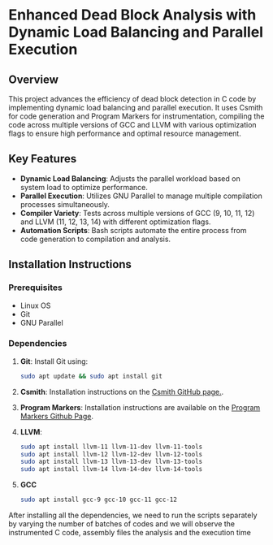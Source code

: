 

# Enhanced Dead Block Analysis with Dynamic Load Balancing and Parallel Execution

## Overview
This project advances the efficiency of dead block detection in C code by implementing dynamic load balancing and parallel execution. It uses Csmith for code generation and Program Markers for instrumentation, compiling the code across multiple versions of GCC and LLVM with various optimization flags to ensure high performance and optimal resource management.

## Key Features
- **Dynamic Load Balancing**: Adjusts the parallel workload based on system load to optimize performance.
- **Parallel Execution**: Utilizes GNU Parallel to manage multiple compilation processes simultaneously.
- **Compiler Variety**: Tests across multiple versions of GCC (9, 10, 11, 12) and LLVM (11, 12, 13, 14) with different optimization flags.
- **Automation Scripts**: Bash scripts automate the entire process from code generation to compilation and analysis.

## Installation Instructions

### Prerequisites
- Linux OS
- Git
- GNU Parallel

### Dependencies
1. **Git**: 
   Install Git using:
   ```bash
   sudo apt update && sudo apt install git

2. **Csmith**:
Installation instructions on the [Csmith GitHub page.](https://github.com/csmith-project/csmith). 

3. **Program Markers**:
Installation instructions are available on the [Program Markers Github Page](https://github.com/DeadCodeProductions/program-markers).

4. **LLVM**: 
   ```bash
   sudo apt install llvm-11 llvm-11-dev llvm-11-tools
   sudo apt install llvm-12 llvm-12-dev llvm-12-tools
   sudo apt install llvm-13 llvm-13-dev llvm-13-tools
   sudo apt install llvm-14 llvm-14-dev llvm-14-tools

5. **GCC**
   ```bash
   sudo apt install gcc-9 gcc-10 gcc-11 gcc-12

After installing all the dependencies, we need to run the scripts separately by varying the number of batches of codes and we will observe the instrumented C code, assembly files the analysis and the execution time
